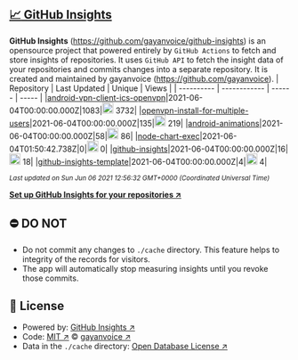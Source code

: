 ## [:chart_with_upwards_trend: GitHub Insights](https://github.com/gayanvoice/github-insights)
**GitHub Insights** (https://github.com/gayanvoice/github-insights) is an opensource project that powered entirely by  `GitHub Actions` to fetch and store insights of repositories.
It uses `GitHub API` to fetch the insight data of your repositories and commits changes into a separate repository. It is created and maintained by gayanvoice (https://github.com/gayanvoice).
| Repository | Last Updated | Unique | Views |
 | ---------- | ------------ | ------ | ----- |
|[android-vpn-client-ics-openvpn](https://github.com/gayanvoice/insights/tree/master/readme/207237845/week.md)|2021-06-04T00:00:00.000Z|1083|<img alt="Response time graph" src="https://github.com/gayanvoice/insights/raw/master/graph/207237845/small/week.png" height="20"> 3732|
|[openvpn-install-for-multiple-users](https://github.com/gayanvoice/insights/tree/master/readme/208378302/week.md)|2021-06-04T00:00:00.000Z|135|<img alt="Response time graph" src="https://github.com/gayanvoice/insights/raw/master/graph/208378302/small/week.png" height="20"> 219|
|[android-animations](https://github.com/gayanvoice/insights/tree/master/readme/209241190/week.md)|2021-06-04T00:00:00.000Z|58|<img alt="Response time graph" src="https://github.com/gayanvoice/insights/raw/master/graph/209241190/small/week.png" height="20"> 86|
|[node-chart-exec](https://github.com/gayanvoice/insights/tree/master/readme/370678191/week.md)|2021-06-04T01:50:42.738Z|0|<img alt="Response time graph" src="https://github.com/gayanvoice/insights/raw/master/graph/370678191/small/week.png" height="20"> 0|
|[github-insights](https://github.com/gayanvoice/insights/tree/master/readme/372371373/week.md)|2021-06-04T00:00:00.000Z|16|<img alt="Response time graph" src="https://github.com/gayanvoice/insights/raw/master/graph/372371373/small/week.png" height="20"> 18|
|[github-insights-template](https://github.com/gayanvoice/insights/tree/master/readme/372372861/week.md)|2021-06-04T00:00:00.000Z|4|<img alt="Response time graph" src="https://github.com/gayanvoice/insights/raw/master/graph/372372861/small/week.png" height="20"> 4|

<small><i>Last updated on Sun Jun 06 2021 12:56:32 GMT+0000 (Coordinated Universal Time)</i></small>

[**Set up GitHub Insights for your repositories ↗️**](https://github.com/gayanvoice/github-insights)
## ⛔ DO NOT
- Do not commit any changes to `./cache` directory. This feature helps to integrity of the records for visitors.
- The app will automatically stop measuring insights until you revoke those commits.
## 📄 License
- Powered by: [GitHub Insights ↗️](https://github.com/gayanvoice/github-insights)
- Code: [MIT ↗️](./LICENSE) © [gayanvoice ↗️](https://github.com/gayanvoice)
- Data in the `./cache` directory: [Open Database License ↗️](https://opendatacommons.org/licenses/odbl/1-0/)